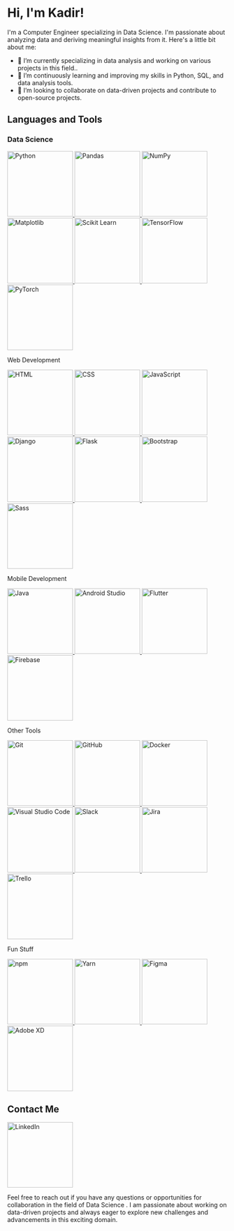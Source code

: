 # Hi, I'm Kadir!

I'm a Computer Engineer specializing in Data Science. I'm passionate about analyzing data and deriving meaningful insights from it. Here's a little bit about me:

- 🔭 I’m currently specializing in data analysis and working on various projects in this field..
- 🌱 I’m continuously learning and improving my skills in Python, SQL, and data analysis tools.
- 👯 I’m looking to collaborate on data-driven projects and contribute to open-source projects.

## Languages and Tools

### Data Science
<p align="left">
  <a href="https://www.python.org/">
    <img src="https://img.shields.io/badge/-Python-3776AB?style=for-the-badge&logo=python&logoColor=white" alt="Python" width="150px">
  </a>
  <a href="https://pandas.pydata.org/">
    <img src="https://img.shields.io/badge/-Pandas-150458?style=for-the-badge&logo=pandas&logoColor=white" alt="Pandas" width="150px">
  </a>
  <a href="https://numpy.org/">
    <img src="https://img.shields.io/badge/-NumPy-013243?style=for-the-badge&logo=numpy&logoColor=white" alt="NumPy" width="150px">
  </a>
  <a href="https://matplotlib.org/">
    <img src="https://img.shields.io/badge/-Matplotlib-11557C?style=for-the-badge&logo=matplotlib&logoColor=white" alt="Matplotlib" width="150px">
  </a>
  <a href="https://scikit-learn.org/">
    <img src="https://img.shields.io/badge/-Scikit%20Learn-F7931E?style=for-the-badge&logo=scikit-learn&logoColor=white" alt="Scikit Learn" width="150px">
  </a>
  <a href="https://www.tensorflow.org/">
    <img src="https://img.shields.io/badge/-TensorFlow-FF6F00?style=for-the-badge&logo=tensorflow&logoColor=white" alt="TensorFlow" width="150px">
  </a>
  <a href="https://pytorch.org/">
    <img src="https://img.shields.io/badge/-PyTorch-EE4C2C?style=for-the-badge&logo=pytorch&logoColor=white" alt="PyTorch" width="150px">
  </a>
</p>
Web Development
<p align="left">
  <a href="https://developer.mozilla.org/en-US/docs/Web/HTML">
    <img src="https://img.shields.io/badge/-HTML-E34F26?style=for-the-badge&logo=html5&logoColor=white" alt="HTML" width="150px">
  </a>
  <a href="https://developer.mozilla.org/en-US/docs/Web/CSS">
    <img src="https://img.shields.io/badge/-CSS-1572B6?style=for-the-badge&logo=css3&logoColor=white" alt="CSS" width="150px">
  </a>
  <a href="https://www.javascript.com/">
    <img src="https://img.shields.io/badge/-JavaScript-F7DF1E?style=for-the-badge&logo=javascript&logoColor=black" alt="JavaScript" width="150px">
  </a>
  <a href="https://www.djangoproject.com/">
    <img src="https://img.shields.io/badge/-Django-092E20?style=for-the-badge&logo=django&logoColor=white" alt="Django" width="150px">
  </a>
  <a href="https://flask.palletsprojects.com/">
    <img src="https://img.shields.io/badge/-Flask-000000?style=for-the-badge&logo=flask&logoColor=white" alt="Flask" width="150px">
  </a>
  <a href="https://getbootstrap.com/">
    <img src="https://img.shields.io/badge/-Bootstrap-7952B3?style=for-the-badge&logo=bootstrap&logoColor=white" alt="Bootstrap" width="150px">
  </a>
  <a href="https://sass-lang.com/">
    <img src="https://img.shields.io/badge/-Sass-CC6699?style=for-the-badge&logo=sass&logoColor=white" alt="Sass" width="150px">
  </a>
</p>
Mobile Development
<p align="left">
  <a href="https://www.java.com/">
    <img src="https://img.shields.io/badge/-Java-007396?style=for-the-badge&logo=java&logoColor=white" alt="Java" width="150px">
  </a>
  <a href="https://developer.android.com/studio">
    <img src="https://img.shields.io/badge/-Android%20Studio-3DDC84?style=for-the-badge&logo=android-studio&logoColor=white" alt="Android Studio" width="150px">
  </a>
  <a href="https://flutter.dev/">
    <img src="https://img.shields.io/badge/-Flutter-02569B?style=for-the-badge&logo=flutter&logoColor=white" alt="Flutter" width="150px">
  </a>
  <a href="https://firebase.google.com/">
    <img src="https://img.shields.io/badge/-Firebase-FFCA28?style=for-the-badge&logo=firebase&logoColor=black" alt="Firebase" width="150px">
  </a>
</p>
Other Tools
<p align="left">
  <a href="https://git-scm.com/">
    <img src="https://img.shields.io/badge/-Git-F05032?style=for-the-badge&logo=git&logoColor=white" alt="Git" width="150px">
  </a>
  <a href="https://github.com/">
    <img src="https://img.shields.io/badge/-GitHub-181717?style=for-the-badge&logo=github&logoColor=white" alt="GitHub" width="150px">
  </a>
  <a href="https://www.docker.com/">
    <img src="https://img.shields.io/badge/-Docker-2496ED?style=for-the-badge&logo=docker&logoColor=white" alt="Docker" width="150px">
  </a>
  <a href="https://code.visualstudio.com/">
    <img src="https://img.shields.io/badge/-Visual%20Studio%20Code-007ACC?style=for-the-badge&logo=visual-studio-code&logoColor=white" alt="Visual Studio Code" width="150px">
  </a>
  <a href="https://slack.com/">
    <img src="https://img.shields.io/badge/-Slack-4A154B?style=for-the-badge&logo=slack&logoColor=white" alt="Slack" width="150px">
  </a>
  <a href="https://www.atlassian.com/software/jira">
    <img src="https://img.shields.io/badge/-Jira-0052CC?style=for-the-badge&logo=jira&logoColor=white" alt="Jira" width="150px">
  </a>
  <a href="https://trello.com/">
    <img src="https://img.shields.io/badge/-Trello-0052CC?style=for-the-badge&logo=trello&logoColor=white" alt="Trello" width="150px">
  </a>
</p>
Fun Stuff
<p align="left">
  <a href="https://www.npmjs.com/">
    <img src="https://img.shields.io/badge/-npm-CB3837?style=for-the-badge&logo=npm&logoColor=white" alt="npm" width="150px">
  </a>
  <a href="https://yarnpkg.com/">
    <img src="https://img.shields.io/badge/-Yarn-2C8EBB?style=for-the-badge&logo=yarn&logoColor=white" alt="Yarn" width="150px">
  </a>
  <a href="https://www.figma.com/">
    <img src="https://img.shields.io/badge/-Figma-F24E1E?style=for-the-badge&logo=figma&logoColor=white" alt="Figma" width="150px">
  </a>
  <a href="https://www.adobe.com/products/xd.html">
    <img src="https://img.shields.io/badge/-Adobe%20XD-FF61F6?style=for-the-badge&logo=adobe-xd&logoColor=white" alt="Adobe XD" width="150px">
  </a>
</p>


## Contact Me

<a href="https://www.linkedin.com/in/kadir-kesimal/"><img src="https://img.shields.io/badge/-LinkedIn-0077B5?style=flat-square&logo=linkedin&logoColor=white" alt="LinkedIn" width="150px"></a>

Feel free to reach out if you have any questions or opportunities for collaboration in the field of Data Science . I am passionate about working on data-driven projects and always eager to explore new challenges and advancements in this exciting domain.
